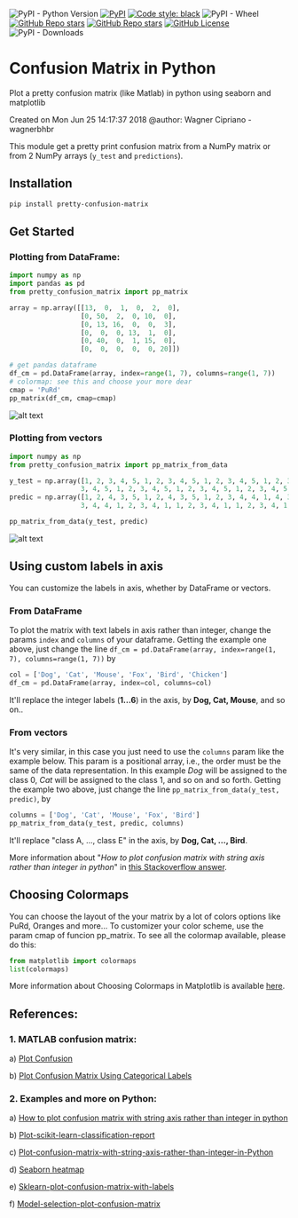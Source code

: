 ![PyPI - Python Version](https://img.shields.io/pypi/pyversions/pretty-confusion-matrix?logo=python&logoColor=%23FFFFFF)
<a href="https://pypi.org/project/pretty-confusion-matrix/"><img alt="PyPI" src="https://img.shields.io/pypi/v/pretty-confusion-matrix?logo=pypi&logoColor=%23FFFFFF"></a>
<a href="https://github.com/psf/black"><img alt="Code style: black" src="https://img.shields.io/badge/code%20style-black-000000.svg?logo=codeclimate&logoColor=%23FFFFFF"></a>
![PyPI - Wheel](https://img.shields.io/pypi/wheel/pretty-confusion-matrix)
<a href="https://libraries.io/pypi/pretty-confusion-matrix"><img alt="GitHub Repo stars" src="https://img.shields.io/librariesio/github/wcipriano/pretty-print-confusion-matrix"></a>
<a href="https://github.com/wcipriano"><img alt="GitHub Repo stars" src="https://img.shields.io/github/license/wcipriano/pretty-print-confusion-matrix?logo=apache"></a>
<a href="https://github.com/wcipriano/pretty-print-confusion-matrix/blob/master/LICENSE"><img alt="GitHub License" src="https://img.shields.io/github/stars/wcipriano/pretty-print-confusion-matrix?style=flat&logo=github"></a>
![PyPI - Downloads](https://img.shields.io/pypi/dm/pretty-confusion-matrix?logo=download)

# Confusion Matrix in Python
Plot a pretty confusion matrix (like Matlab) in python using seaborn and matplotlib

Created on Mon Jun 25 14:17:37 2018
@author: Wagner Cipriano - wagnerbhbr


This module get a pretty print confusion matrix from a NumPy matrix or from 2 NumPy arrays (`y_test` and `predictions`).

## Installation
```bash
pip install pretty-confusion-matrix
```

## Get Started

### Plotting from DataFrame:
```python
import numpy as np
import pandas as pd
from pretty_confusion_matrix import pp_matrix

array = np.array([[13,  0,  1,  0,  2,  0],
                  [0, 50,  2,  0, 10,  0],
                  [0, 13, 16,  0,  0,  3],
                  [0,  0,  0, 13,  1,  0],
                  [0, 40,  0,  1, 15,  0],
                  [0,  0,  0,  0,  0, 20]])

# get pandas dataframe
df_cm = pd.DataFrame(array, index=range(1, 7), columns=range(1, 7))
# colormap: see this and choose your more dear
cmap = 'PuRd'
pp_matrix(df_cm, cmap=cmap)
```
![alt text](https://raw.githubusercontent.com/khuyentran1401/pretty-print-confusion-matrix/master/Screenshots/Conf_matrix_default.png)


### Plotting from vectors


```python
import numpy as np
from pretty_confusion_matrix import pp_matrix_from_data

y_test = np.array([1, 2, 3, 4, 5, 1, 2, 3, 4, 5, 1, 2, 3, 4, 5, 1, 2, 3, 4, 5, 1, 2, 3, 4, 5, 1, 2, 3, 4, 5, 1, 2, 3, 4, 5, 1, 2, 3, 4, 5, 1, 2, 3, 4, 5, 1, 2, 3, 4, 5, 1, 2,
                  3, 4, 5, 1, 2, 3, 4, 5, 1, 2, 3, 4, 5, 1, 2, 3, 4, 5, 1, 2, 3, 4, 5, 1, 2, 3, 4, 5, 1, 2, 3, 4, 5, 1, 2, 3, 4, 5, 1, 2, 3, 4, 5, 1, 2, 3, 4, 5, 1, 2, 3, 4, 5, 1, 2, 3, 4, 5])
predic = np.array([1, 2, 4, 3, 5, 1, 2, 4, 3, 5, 1, 2, 3, 4, 4, 1, 4, 3, 4, 5, 1, 2, 4, 4, 5, 1, 2, 4, 4, 5, 1, 2, 4, 4, 5, 1, 2, 4, 4, 5, 1, 2, 3, 3, 5, 1, 2, 3, 3, 5, 1, 2,
                  3, 4, 4, 1, 2, 3, 4, 1, 1, 2, 3, 4, 1, 1, 2, 3, 4, 1, 1, 2, 4, 4, 5, 1, 2, 4, 4, 5, 1, 2, 4, 4, 5, 1, 2, 4, 4, 5, 1, 2, 3, 4, 5, 1, 2, 3, 4, 5, 1, 2, 3, 4, 5, 1, 2, 3, 4, 5])

pp_matrix_from_data(y_test, predic)
```

![alt text](https://raw.githubusercontent.com/khuyentran1401/pretty-print-confusion-matrix/master/Screenshots/Conf_matrix_default_2.png)


## Using custom labels in axis
You can customize the labels in axis, whether by DataFrame or vectors.

### From DataFrame
To plot the matrix with text labels in axis rather than integer, change the params `index` and `columns` of your dataframe.
Getting the example one above, just change the line `df_cm = pd.DataFrame(array, index=range(1, 7), columns=range(1, 7))` by
```python
col = ['Dog', 'Cat', 'Mouse', 'Fox', 'Bird', 'Chicken']
df_cm = pd.DataFrame(array, index=col, columns=col)
```
It'll replace the integer labels (**1...6**) in the axis, by **Dog, Cat, Mouse**, and so on..


### From vectors
It's very similar, in this case you just need to use the `columns` param like the example below.
This param is a positional array, i.e., the order must be the same of the data representation. 
In this example _Dog_ will be assigned to the class 0, _Cat_ will be assigned to the class 1, and so on and so forth.
Getting the example two above, just change the line `pp_matrix_from_data(y_test, predic)`, by
```python
columns = ['Dog', 'Cat', 'Mouse', 'Fox', 'Bird'] 
pp_matrix_from_data(y_test, predic, columns)
```
It'll replace "class A, ..., class E" in the axis, by **Dog, Cat, ..., Bird**.

More information about "_How to plot confusion matrix with string axis rather than integer in python_" in [this Stackoverflow answer](https://stackoverflow.com/a/51176855/1809554).



## Choosing Colormaps

You can choose the layout of the your matrix by a lot of colors options like PuRd, Oranges and more... 
To customizer your color scheme, use the param cmap of funcion pp_matrix. 
To see all the colormap available, please do this:
```python
from matplotlib import colormaps
list(colormaps)
```

More information about Choosing Colormaps in Matplotlib is available [here](https://matplotlib.org/stable/users/explain/colors/colormaps.html).




## References:
### 1. MATLAB confusion matrix:

a) [Plot Confusion](https://www.mathworks.com/help/nnet/ref/plotconfusion.html)
   
b) [Plot Confusion Matrix Using Categorical Labels](https://www.mathworks.com/help/examples/nnet/win64/PlotConfusionMatrixUsingCategoricalLabelsExample_02.png)



### 2. Examples and more on Python:

  a) [How to plot confusion matrix with string axis rather than integer in python](https://stackoverflow.com/questions/5821125/how-to-plot-confusion-matrix-with-string-axis-rather-than-integer-in-python/51176855#51176855)
  
  b) [Plot-scikit-learn-classification-report](https://stackoverflow.com/questions/28200786/how-to-plot-scikit-learn-classification-report)
  
  c) [Plot-confusion-matrix-with-string-axis-rather-than-integer-in-Python](https://stackoverflow.com/questions/5821125/how-to-plot-confusion-matrix-with-string-axis-rather-than-integer-in-python)
  
  d) [Seaborn heatmap](https://www.programcreek.com/python/example/96197/seaborn.heatmap)
  
  e) [Sklearn-plot-confusion-matrix-with-labels](https://stackoverflow.com/questions/19233771/sklearn-plot-confusion-matrix-with-labels/31720054)

  f) [Model-selection-plot-confusion-matrix](http://scikit-learn.org/stable/auto_examples/model_selection/plot_confusion_matrix.html#sphx-glr-auto-examples-model-selection-plot-confusion-matrix-py)

